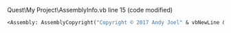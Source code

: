 Quest\My Project\AssemblyInfo.vb line 15 (code modified)

```vb
<Assembly: AssemblyCopyright("Copyright © 2017 Andy Joel" & vbNewLine & vbNewLine & "Full copyright and license information at "& vbNewLine & "https://github.com/textadventures/quest/blob/master/LICENSE")>
```